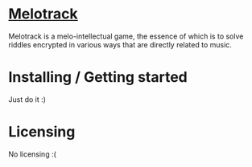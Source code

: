 # [Melotrack](https://pavel-zdanovich.github.io/melotrack/)
Melotrack is a melo-intellectual game, the essence of which is to solve riddles encrypted in various ways that are directly related to music.

# Installing / Getting started
Just do it :)

# Licensing
No licensing :(